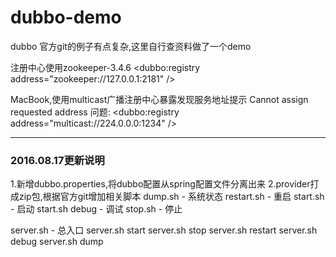 # dubbo-demo
dubbo 官方git的例子有点复杂,这里自行查资料做了一个demo

注册中心使用zookeeper-3.4.6
&lt;dubbo:registry address="zookeeper://127.0.0.1:2181" /&gt;

MacBook,使用multicast广播注册中心暴露发现服务地址提示 Cannot assign requested address 问题:
&lt;dubbo:registry address="multicast://224.0.0.0:1234" /&gt;

***
### 2016.08.17更新说明
1.新增dubbo.properties,将dubbo配置从spring配置文件分离出来
2.provider打成zip包,根据官方git增加相关脚本
dump.sh - 系统状态
restart.sh - 重启
start.sh - 启动
start.sh debug - 调试
stop.sh - 停止

server.sh - 总入口
server.sh start
server.sh stop
server.sh restart
server.sh debug
server.sh dump
